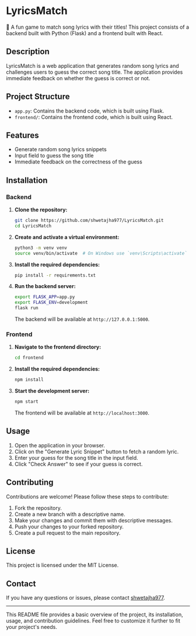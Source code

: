 # LyricsMatch

🎵 A fun game to match song lyrics with their titles! This project consists of a backend built with Python (Flask) and a frontend built with React.

## Description

LyricsMatch is a web application that generates random song lyrics and challenges users to guess the correct song title. The application provides immediate feedback on whether the guess is correct or not.

## Project Structure

- `app.py`: Contains the backend code, which is built using Flask.
- `frontend/`: Contains the frontend code, which is built using React.

## Features

- Generate random song lyrics snippets
- Input field to guess the song title
- Immediate feedback on the correctness of the guess

## Installation

### Backend

1. **Clone the repository:**

    ```bash
    git clone https://github.com/shwetajha977/LyricsMatch.git
    cd LyricsMatch
    ```

2. **Create and activate a virtual environment:**

    ```bash
    python3 -m venv venv
    source venv/bin/activate  # On Windows use `venv\Scripts\activate`
    ```

3. **Install the required dependencies:**

    ```bash
    pip install -r requirements.txt
    ```

4. **Run the backend server:**

    ```bash
    export FLASK_APP=app.py
    export FLASK_ENV=development
    flask run
    ```

    The backend will be available at `http://127.0.0.1:5000`.

### Frontend

1. **Navigate to the frontend directory:**

    ```bash
    cd frontend
    ```

2. **Install the required dependencies:**

    ```bash
    npm install
    ```

3. **Start the development server:**

    ```bash
    npm start
    ```

    The frontend will be available at `http://localhost:3000`.

## Usage

1. Open the application in your browser.
2. Click on the "Generate Lyric Snippet" button to fetch a random lyric.
3. Enter your guess for the song title in the input field.
4. Click "Check Answer" to see if your guess is correct.

## Contributing

Contributions are welcome! Please follow these steps to contribute:

1. Fork the repository.
2. Create a new branch with a descriptive name.
3. Make your changes and commit them with descriptive messages.
4. Push your changes to your forked repository.
5. Create a pull request to the main repository.

## License

This project is licensed under the MIT License.

## Contact

If you have any questions or issues, please contact [shwetajha977](https://github.com/shwetajha977).

---

This README file provides a basic overview of the project, its installation, usage, and contribution guidelines. Feel free to customize it further to fit your project's needs.

